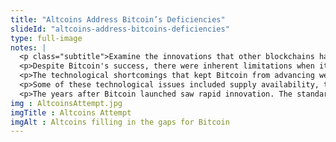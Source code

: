 ```yaml
--- 
title: "Altcoins Address Bitcoin’s Deficiencies"
slideId: "altcoins-address-bitcoins-deficiencies"
type: full-image
notes: |
  <p class="subtitle">Examine the innovations that other blockchains have made. While Bitcoin had its inherent limitations, these projects attempted to address them.</p>
  <p>Despite Bitcoin's success, there were inherent limitations when it came to developing upon the Bitcoin blockchain. One of these limitations was the amount of data that could be held in a block along with the fact that Bitcoin aimed to confirm a batch of transactions just once every ten minutes. Smart contracts containing data and blocks are limited by how much data they can hold. Developing complex smart contracts on Bitcoin was made more difficult by lengthy confirmation times.</p>
  <p>The technological shortcomings that kept Bitcoin from advancing were noticed by several other projects. Many decided to create their own forms of currency or even their own blockchain in order to improve upon the established Bitcoin protocol.</p>
  <p>Some of these technological issues included supply availability, transaction times, the use of non-fungible tokens to represent real-world assets, and the creation of a blockchain designed to run decentralized applications.</p>
  <p>The years after Bitcoin launched saw rapid innovation. The standard for blockchains was set by Bitcoin. Now other projects were looking to iterate off of the decentralized peer-to-peer cash transfer system in order to apply blockchain technology to applications outside of simple money transfer.</p>
img : AltcoinsAttempt.jpg
imgTitle : Altcoins Attempt
imgAlt : Altcoins filling in the gaps for Bitcoin
---
```


